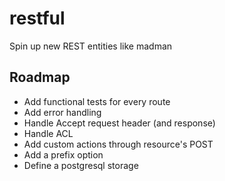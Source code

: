 # restful

Spin up new REST entities like madman

## Roadmap

- Add functional tests for every route
- Add error handling
- Handle Accept request header (and response)
- Handle ACL
- Add custom actions through resource's POST
- Add a prefix option
- Define a postgresql storage
